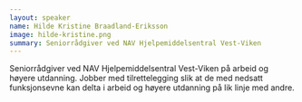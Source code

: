 ```yaml
---
layout: speaker
name: Hilde Kristine Braadland-Eriksson
image: hilde-kristine.png
summary: Seniorrådgiver ved NAV Hjelpemiddelsentral Vest-Viken
---
```

Seniorrådgiver ved NAV Hjelpemiddelsentral Vest-Viken på arbeid og høyere utdanning. Jobber med tilrettelegging slik at de med nedsatt funksjonsevne kan delta i arbeid og høyere utdanning på lik linje med andre.
